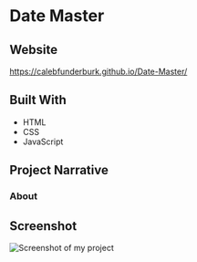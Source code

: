 # Date Master

## Website

https://calebfunderburk.github.io/Date-Master/

## Built With

- HTML
- CSS
- JavaScript

## Project Narrative



### About



## Screenshot

![Screenshot of my project](assets/screenshot.png)